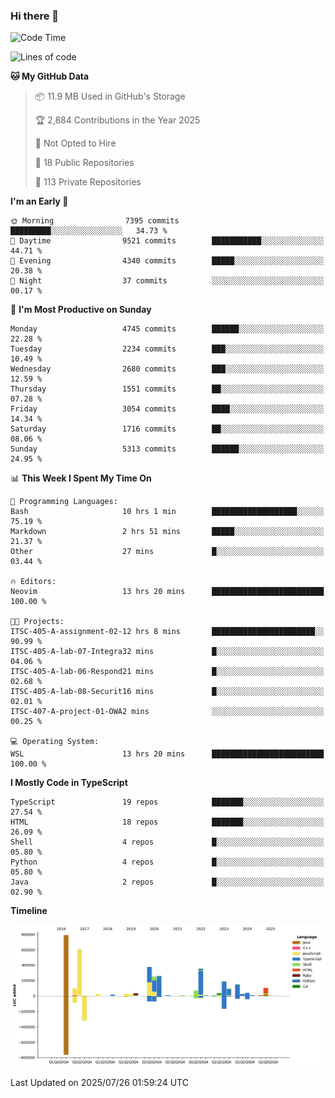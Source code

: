 ### Hi there 👋

<!--
**Clumsy-Coder/Clumsy-Coder** is a ✨ _special_ ✨ repository because its `README.md` (this file) appears on your GitHub profile.

Here are some ideas to get you started:

- 🔭 I’m currently working on ...
- 🌱 I’m currently learning ...
- 👯 I’m looking to collaborate on ...
- 🤔 I’m looking for help with ...
- 💬 Ask me about ...
- 📫 How to reach me: ...
- 😄 Pronouns: ...
- ⚡ Fun fact: ...
-->

<!-- anmol098/waka-readme-stats -->
<!--START_SECTION:waka-->
![Code Time](http://img.shields.io/badge/Code%20Time-1%2C301%20hrs%2045%20mins-blue)

![Lines of code](https://img.shields.io/badge/From%20Hello%20World%20I%27ve%20Written-3.6%20million%20lines%20of%20code-blue)

**🐱 My GitHub Data** 

> 📦 11.9 MB Used in GitHub's Storage 
 > 
> 🏆 2,884 Contributions in the Year 2025
 > 
> 🚫 Not Opted to Hire
 > 
> 📜 18 Public Repositories 
 > 
> 🔑 113 Private Repositories 
 > 
**I'm an Early 🐤** 

```text
🌞 Morning                7395 commits        █████████░░░░░░░░░░░░░░░░   34.73 % 
🌆 Daytime                9521 commits        ███████████░░░░░░░░░░░░░░   44.71 % 
🌃 Evening                4340 commits        █████░░░░░░░░░░░░░░░░░░░░   20.38 % 
🌙 Night                  37 commits          ░░░░░░░░░░░░░░░░░░░░░░░░░   00.17 % 
```
📅 **I'm Most Productive on Sunday** 

```text
Monday                   4745 commits        ██████░░░░░░░░░░░░░░░░░░░   22.28 % 
Tuesday                  2234 commits        ███░░░░░░░░░░░░░░░░░░░░░░   10.49 % 
Wednesday                2680 commits        ███░░░░░░░░░░░░░░░░░░░░░░   12.59 % 
Thursday                 1551 commits        ██░░░░░░░░░░░░░░░░░░░░░░░   07.28 % 
Friday                   3054 commits        ████░░░░░░░░░░░░░░░░░░░░░   14.34 % 
Saturday                 1716 commits        ██░░░░░░░░░░░░░░░░░░░░░░░   08.06 % 
Sunday                   5313 commits        ██████░░░░░░░░░░░░░░░░░░░   24.95 % 
```


📊 **This Week I Spent My Time On** 

```text
💬 Programming Languages: 
Bash                     10 hrs 1 min        ███████████████████░░░░░░   75.19 % 
Markdown                 2 hrs 51 mins       █████░░░░░░░░░░░░░░░░░░░░   21.37 % 
Other                    27 mins             █░░░░░░░░░░░░░░░░░░░░░░░░   03.44 % 

🔥 Editors: 
Neovim                   13 hrs 20 mins      █████████████████████████   100.00 % 

🐱‍💻 Projects: 
ITSC-405-A-assignment-02-12 hrs 8 mins       ███████████████████████░░   90.99 % 
ITSC-405-A-lab-07-Integra32 mins             █░░░░░░░░░░░░░░░░░░░░░░░░   04.06 % 
ITSC-405-A-lab-06-Respond21 mins             █░░░░░░░░░░░░░░░░░░░░░░░░   02.68 % 
ITSC-405-A-lab-08-Securit16 mins             █░░░░░░░░░░░░░░░░░░░░░░░░   02.01 % 
ITSC-407-A-project-01-OWA2 mins              ░░░░░░░░░░░░░░░░░░░░░░░░░   00.25 % 

💻 Operating System: 
WSL                      13 hrs 20 mins      █████████████████████████   100.00 % 
```

**I Mostly Code in TypeScript** 

```text
TypeScript               19 repos            ███████░░░░░░░░░░░░░░░░░░   27.54 % 
HTML                     18 repos            ███████░░░░░░░░░░░░░░░░░░   26.09 % 
Shell                    4 repos             █░░░░░░░░░░░░░░░░░░░░░░░░   05.80 % 
Python                   4 repos             █░░░░░░░░░░░░░░░░░░░░░░░░   05.80 % 
Java                     2 repos             █░░░░░░░░░░░░░░░░░░░░░░░░   02.90 % 
```



**Timeline**

![Lines of Code chart](https://raw.githubusercontent.com/Clumsy-Coder/Clumsy-Coder/main/assets/bar_graph.png)


 Last Updated on 2025/07/26 01:59:24 UTC
<!--END_SECTION:waka-->
